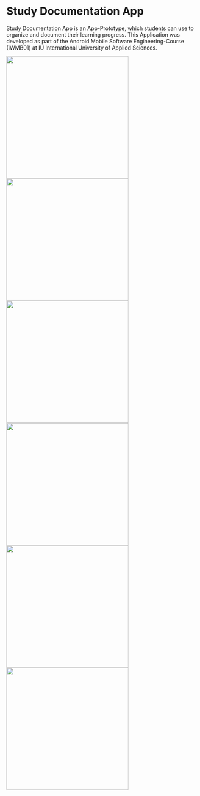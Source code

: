 # Study Documentation App

Study Documentation App is an App-Prototype, which students can use to organize and document their learning progress.
This Application was developed as part of the Android Mobile Software Engineering-Course (IWMB01) at IU International University of Applied Sciences.

<img src="https://github.com/eckesru/IWMB01_IU_Studiendokumentation/assets/38622979/0bb86832-502f-4ddd-a16e-fede01f1a073" width="320">
<img src="https://github.com/eckesru/IWMB01_IU_Studiendokumentation/assets/38622979/c3ad9390-086f-477f-836d-175f444f7acb" width="320">
<br>
<img src="https://github.com/eckesru/IWMB01_IU_Studiendokumentation/assets/38622979/ab0556df-b7ea-4d8e-89bb-b7c9155c7c89" width="320">
<img src="https://github.com/eckesru/IWMB01_IU_Studiendokumentation/assets/38622979/981f3fff-cd14-4d00-91de-3c45863ea524" width="320">
<br>
<img src="https://github.com/eckesru/IWMB01_IU_Studiendokumentation/assets/38622979/cfa169f3-3de2-48e2-aa44-3078ca095a6b" width="320">
<img src="https://github.com/eckesru/IWMB01_IU_Studiendokumentation/assets/38622979/aab5954e-6627-4821-8a99-466a6fed4382" width="320">

